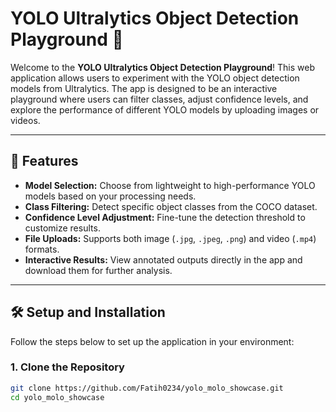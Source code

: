 # YOLO Ultralytics Object Detection Playground 🎯

Welcome to the **YOLO Ultralytics Object Detection Playground**! This web application allows users to experiment with the YOLO object detection models from Ultralytics. The app is designed to be an interactive playground where users can filter classes, adjust confidence levels, and explore the performance of different YOLO models by uploading images or videos.

---

## 🚀 Features

- **Model Selection:** Choose from lightweight to high-performance YOLO models based on your processing needs.
- **Class Filtering:** Detect specific object classes from the COCO dataset.
- **Confidence Level Adjustment:** Fine-tune the detection threshold to customize results.
- **File Uploads:** Supports both image (`.jpg`, `.jpeg`, `.png`) and video (`.mp4`) formats.
- **Interactive Results:** View annotated outputs directly in the app and download them for further analysis.

---

## 🛠️ Setup and Installation

Follow the steps below to set up the application in your environment:

### 1. Clone the Repository
```bash
git clone https://github.com/Fatih0234/yolo_molo_showcase.git
cd yolo_molo_showcase
